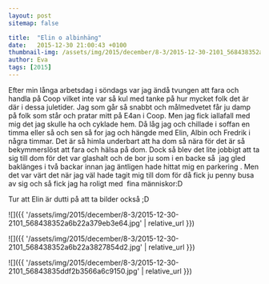 ```yaml
---
layout: post
sitemap: false

title:  "Elin o albinhäng"
date:   2015-12-30 21:00:43 +0100
thumbnail-img: /assets/img/2015/december/8-3/2015-12-30-2101_568438352a6b22a379eb3e64.jpg
author: Eva
tags: [2015]
---
```


Efter min långa arbetsdag i söndags var jag ändå tvungen att fara och handla på Coop vilket inte var så kul med tanke på hur mycket folk det är där i dessa juletider. Jag som går så snabbt och målmedvetet får ju damp på folk som står och pratar mitt på E4an i Coop. Men jag fick iallafall med mig det jag skulle ha och cyklade hem. Då låg jag och chillade i soffan en timma eller så och sen så for jag och hängde med Elin, Albin och Fredrik i några timmar. Det är så himla underbart att ha dom så nära för det är så bekymmerslöst att fara och hälsa på dom. Dock så blev det lite jobbigt att ta sig till dom för det var glashalt och de bor ju som i en backe så  jag gled baklänges i två backar innan jag äntligen hade hittat mig en parkering . Men det var värt det när jag väl hade tagit mig till dom för då fick ju penny busa av sig och så fick jag ha roligt med  fina människor:D 

Tur att Elin är dutti på att ta bilder också ;D

![]({{ '/assets/img/2015/december/8-3/2015-12-30-2101_568438352a6b22a379eb3e64.jpg'  | relative_url }})

![]({{ '/assets/img/2015/december/8-3/2015-12-30-2101_568438352a6b22a3827854d2.jpg'  | relative_url }})

![]({{ '/assets/img/2015/december/8-3/2015-12-30-2101_56843835ddf2b3566a6c9150.jpg'  | relative_url }})

